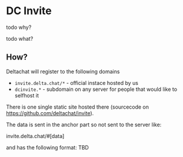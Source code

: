 # DC Invite

todo why?

todo what?


## How?

Deltachat will register to the following domains
- `invite.delta.chat/*` - official instace hosted by us 
- `dcinvite.*` - subdomain on any server for people that would like to selfhost it

There is one single static site hosted there (sourcecode on https://github.com/deltachat/invite).

The data is sent in the anchor part so not sent to the server like:

invite.delta.chat/#[data]

and has the following format: TBD